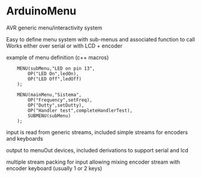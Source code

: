 ArduinoMenu
===========

AVR generic menu/interactivity system

Easy to define menu system with sub-menus and associated function to call
Works either over serial or with LCD + encoder

example of menu definition (c++ macros)

		MENU(subMenu,"LED on pin 13",
			OP("LED On",ledOn),
			OP("LED Off",ledOff)
		);

		MENU(mainMenu,"Sistema",
			OP("Frequency",setFreq),
			OP("Dutty",setDutty),
			OP("Handler test",completeHandlerTest),
			SUBMENU(subMenu)
		);

input is read from generic streams, included simple streams for encoders and keyboards

output to menuOut devices, included derivations to support serial and lcd

multiple stream packing for input allowing mixing encoder stream with encoder keyboard (usually 1 or 2 keys)

